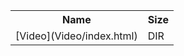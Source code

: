 <table>
<tr><th>Name</th><th>Size</th></tr>
<tr><td>
[Video](Video/index.html)
</td><td>DIR</td></tr>
</table>
